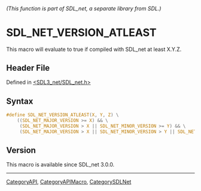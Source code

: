 ###### (This function is part of SDL_net, a separate library from SDL.)
# SDL_NET_VERSION_ATLEAST

This macro will evaluate to true if compiled with SDL_net at least X.Y.Z.

## Header File

Defined in [<SDL3_net/SDL_net.h>](https://github.com/libsdl-org/SDL_net/blob/main/include/SDL3_net/SDL_net.h)

## Syntax

```c
#define SDL_NET_VERSION_ATLEAST(X, Y, Z) \
    ((SDL_NET_MAJOR_VERSION >= X) && \
     (SDL_NET_MAJOR_VERSION > X || SDL_NET_MINOR_VERSION >= Y) && \
     (SDL_NET_MAJOR_VERSION > X || SDL_NET_MINOR_VERSION > Y || SDL_NET_MICRO_VERSION >= Z))
```

## Version

This macro is available since SDL_net 3.0.0.

----
[CategoryAPI](CategoryAPI), [CategoryAPIMacro](CategoryAPIMacro), [CategorySDLNet](CategorySDLNet)

